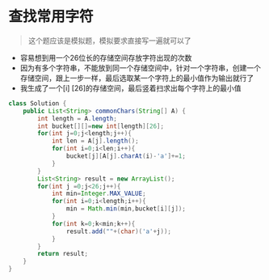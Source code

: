 # 查找常用字符

> 这个题应该是模拟题，模拟要求直接写一遍就可以了

* 容易想到用一个26位长的存储空间存放字符出现的次数
* 因为有多个字符串，不能放到同一个存储空间中，针对一个字符串，创建一个存储空间，跟上一步一样，最后选取某一个字符上的最小值作为输出就行了
* 我生成了一个\[i\] \[26\]的存储空间，最后竖着扫求出每个字符上的最小值

```java
class Solution {
    public List<String> commonChars(String[] A) {
        int length = A.length;
        int bucket[][]=new int[length][26];
        for(int j=0;j<length;j++){
            int len = A[j].length();
            for(int i=0;i<len;i++){
                bucket[j][A[j].charAt(i)-'a']+=1;
            }
        }
        List<String> result = new ArrayList();
        for(int j =0;j<26;j++){
            int min=Integer.MAX_VALUE;
            for(int i=0;i<length;i++){
                min = Math.min(min,bucket[i][j]);
            }
            for(int k=0;k<min;k++){
                result.add(""+(char)('a'+j));
            }
        }
        return result;
    }
}
```

